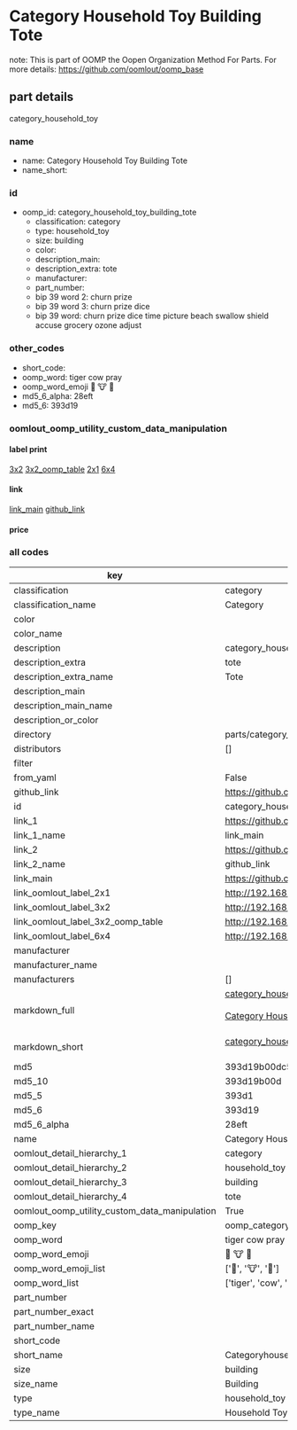 # Category Household Toy Building Tote  

note: This is part of OOMP the Oopen Organization Method For Parts. For more details: https://github.com/oomlout/oomp_base

##  part details



category_household_toy

### name
* name: Category Household Toy Building Tote
* name_short: 
### id
* oomp_id: category_household_toy_building_tote
  * classification: category
  * type: household_toy
  * size: building
  * color: 
  * description_main: 
  * description_extra: tote
  * manufacturer: 
  * part_number: 
  * bip 39 word 2: churn prize
  * bip 39 word 3: churn prize dice
  * bip 39 word: churn prize dice time picture beach swallow shield accuse grocery ozone adjust

### other_codes
* short_code: 
* oomp_word: tiger cow pray
* oomp_word_emoji :tiger: :cow: :pray:
* md5_6_alpha: 28eft
* md5_6: 393d19






### oomlout_oomp_utility_custom_data_manipulation
#### label print
[3x2](http://192.168.1.245:1112/?label=oomp%2028eft)
[3x2_oomp_table](http://192.168.1.107:1112/?label=oomp%2028eft)
[2x1](http://192.168.1.242:1112/?label=oomp%2028eft)
[6x4](http://192.168.1.55:1112/?label=oomp%2028eft)    

#### link

[link_main](https://github.com/oomlout/oomlout_oomp_current_version_messy/tree/main/parts/category_household_toy_building_tote) [github_link](https://github.com/oomlout/oomlout_oomp_part_src/tree/main/parts/category_household_toy_building_tote)                             

#### price







### all codes 
| key | value |  
| --- | --- |  
| classification | category |  
| classification_name | Category |  
| color |  |  
| color_name |  |  
| description | category_household_toy |  
| description_extra | tote |  
| description_extra_name | Tote |  
| description_main |  |  
| description_main_name |  |  
| description_or_color |   |  
| directory | parts/category_household_toy_building_tote |  
| distributors | [] |  
| filter |  |  
| from_yaml | False |  
| github_link | https://github.com/oomlout/oomlout_oomp_part_src/tree/main/parts/category_household_toy_building_tote |  
| id | category_household_toy_building_tote |  
| link_1 | https://github.com/oomlout/oomlout_oomp_current_version_messy/tree/main/parts/category_household_toy_building_tote |  
| link_1_name | link_main |  
| link_2 | https://github.com/oomlout/oomlout_oomp_part_src/tree/main/parts/category_household_toy_building_tote |  
| link_2_name | github_link |  
| link_main | https://github.com/oomlout/oomlout_oomp_current_version_messy/tree/main/parts/category_household_toy_building_tote |  
| link_oomlout_label_2x1 | http://192.168.1.242:1112/?label=oomp%2028eft |  
| link_oomlout_label_3x2 | http://192.168.1.245:1112/?label=oomp%2028eft |  
| link_oomlout_label_3x2_oomp_table | http://192.168.1.107:1112/?label=oomp%2028eft |  
| link_oomlout_label_6x4 | http://192.168.1.55:1112/?label=oomp%2028eft |  
| manufacturer |  |  
| manufacturer_name |  |  
| manufacturers | [] |  
| markdown_full | [category_household_toy_building_tote](https://github.com/oomlout/oomlout_oomp_current_version_messy/tree/main/parts/category_household_toy_building_tote)<br>[](https://github.com/oomlout/oomlout_oomp_current_version_messy/tree/main/parts/category_household_toy_building_tote)<br>[Category Household Toy Building Tote](https://github.com/oomlout/oomlout_oomp_current_version_messy/tree/main/parts/category_household_toy_building_tote)<br><br> |  
| markdown_short | [category_household_toy_building_tote](https://github.com/oomlout/oomlout_oomp_current_version_messy/tree/main/parts/category_household_toy_building_tote)<br><br> |  
| md5 | 393d19b00dc5bb604dd22e247aead146 |  
| md5_10 | 393d19b00d |  
| md5_5 | 393d1 |  
| md5_6 | 393d19 |  
| md5_6_alpha | 28eft |  
| name | Category Household Toy Building Tote |  
| oomlout_detail_hierarchy_1 | category |  
| oomlout_detail_hierarchy_2 | household_toy |  
| oomlout_detail_hierarchy_3 | building |  
| oomlout_detail_hierarchy_4 | tote |  
| oomlout_oomp_utility_custom_data_manipulation | True |  
| oomp_key | oomp_category_household_toy_building_tote |  
| oomp_word | tiger cow pray |  
| oomp_word_emoji | :tiger: :cow: :pray: |  
| oomp_word_emoji_list | [':tiger:', ':cow:', ':pray:'] |  
| oomp_word_list | ['tiger', 'cow', 'pray'] |  
| part_number |  |  
| part_number_exact |  |  
| part_number_name |  |  
| short_code |  |  
| short_name | Categoryhouseholdtoy |  
| size | building |  
| size_name | Building |  
| type | household_toy |  
| type_name | Household Toy |  
